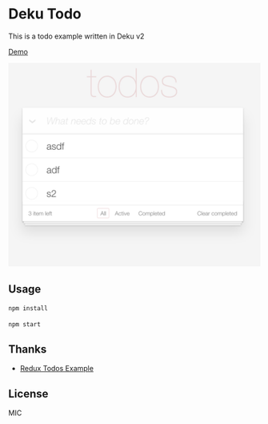 # Deku Todo

This is a todo example written in Deku v2

[Demo](https://jjvvv.github.io/deku-todo/)

<div align="center">
	<a href="https://jjvvv.github.io/deku-todo/" align="center">
		<img src="./static/img/deku-todo.jpeg" width="617">
	</a>
</div>

## Usage

```
npm install

npm start
```

## Thanks
* [Redux Todos Example](http://redux.js.org/docs/basics/ExampleTodoList.html)

## License

MIC


